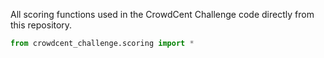 All scoring functions used in the CrowdCent Challenge code directly from this repository.

```python
from crowdcent_challenge.scoring import *
```

